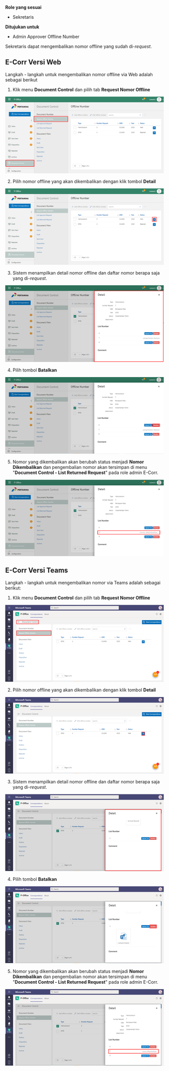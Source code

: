 **Role yang sesuai**

 - Sekretaris

**Ditujukan untuk**

- Admin Approver Offline Number

Sekretaris dapat mengembalikan nomor offline yang sudah di-*request*.

## **E-Corr Versi Web**

Langkah - langkah untuk mengembalikan nomor offline via Web adalah sebagai berikut

1. Klik menu **Document Control** dan pilih tab **Request Nomor Offline**

![gambar](DocumentControl/DC_Web/MM33.png)

2. Pilih nomor offline yang akan dikembalikan dengan klik tombol **Detail**

![gambar](DocumentControl/DC_Web/MM34.png)

3. Sistem menampilkan detail nomor offline dan daftar nomor berapa saja yang di-*request*.

![gambar](DocumentControl/DC_Web/MM35.png)

4. Pilih tombol **Batalkan**

![gambar](DocumentControl/DC_Web/MM36.png)

5. Nomor yang dikembalikan akan berubah status menjadi **Nomor Dikembalikan** dan pengembalian nomor akan tersimpan di menu "**Document Control - List Returned Request**" pada role admin E-Corr.

![gambar](DocumentControl/DC_Web/MM37.png)


## **E-Corr Versi Teams**

Langkah - langkah untuk mengembalikan nomor via Teams adalah sebagai berikut:

1. Klik menu **Document Control** dan pilih tab **Request Nomor Offline**

![gambar](DocumentControl/DC_Teams/DC35.png)

2. Pilih nomor offline yang akan dikembalikan dengan klik tombol **Detail**

![gambar](DocumentControl/DC_Teams/DC36.png)

3. Sistem menampilkan detail nomor offline dan daftar nomor berapa saja yang di-*request*.

![gambar](DocumentControl/DC_Teams/DC37.png)

4. Pilih tombol **Batalkan**

![gambar](DocumentControl/DC_Teams/DC38.png)

5. Nomor yang dikembalikan akan berubah status menjadi **Nomor Dikembalikan** dan pengembalian nomor akan tersimpan di menu "**Document Control - List Returned Request**" pada role admin E-Corr.

![gambar](DocumentControl/DC_Teams/DC39.png)